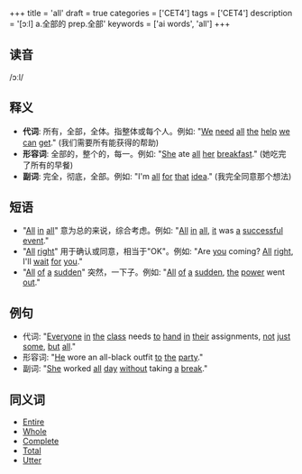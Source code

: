 +++
title = 'all'
draft = true
categories = ['CET4']
tags = ['CET4']
description = '[ɔːl] a.全部的 prep.全部'
keywords = ['ai words', 'all']
+++

## 读音
/ɔːl/

## 释义
- **代词**: 所有，全部，全体。指整体或每个人。例如: "[We](/zh/post/we/) [need](/zh/post/need/) [all](/zh/post/all/) [the](/zh/post/the/) [help](/zh/post/help/) [we](/zh/post/we/) [can](/zh/post/can/) [get](/zh/post/get/)." (我们需要所有能获得的帮助)
- **形容词**: 全部的，整个的，每一。例如: "[She](/zh/post/she/) ate [all](/zh/post/all/) [her](/zh/post/her/) [breakfast](/zh/post/breakfast/)." (她吃完了所有的早餐)
- **副词**: 完全，彻底，全部。例如: "I'm [all](/zh/post/all/) [for](/zh/post/for/) [that](/zh/post/that/) [idea](/zh/post/idea/)." (我完全同意那个想法)

## 短语
- "[All](/zh/post/all/) [in](/zh/post/in/) [all](/zh/post/all/)" 意为总的来说，综合考虑。例如: "[All](/zh/post/all/) [in](/zh/post/in/) [all](/zh/post/all/), [it](/zh/post/it/) was [a](/zh/post/a/) [successful](/zh/post/successful/) [event](/zh/post/event/)."
- "[All](/zh/post/all/) [right](/zh/post/right/)" 用于确认或同意，相当于"OK"。例如: "Are [you](/zh/post/you/) coming? [All](/zh/post/all/) [right](/zh/post/right/), I'll [wait](/zh/post/wait/) [for](/zh/post/for/) [you](/zh/post/you/)."
- "[All](/zh/post/all/) [of](/zh/post/of/) [a](/zh/post/a/) [sudden](/zh/post/sudden/)" 突然，一下子。例如: "[All](/zh/post/all/) [of](/zh/post/of/) [a](/zh/post/a/) [sudden](/zh/post/sudden/), [the](/zh/post/the/) [power](/zh/post/power/) went [out](/zh/post/out/)."

## 例句
- 代词: "[Everyone](/zh/post/everyone/) [in](/zh/post/in/) [the](/zh/post/the/) [class](/zh/post/class/) needs [to](/zh/post/to/) [hand](/zh/post/hand/) [in](/zh/post/in/) [their](/zh/post/their/) assignments, [not](/zh/post/not/) [just](/zh/post/just/) [some](/zh/post/some/), [but](/zh/post/but/) [all](/zh/post/all/)."
- 形容词: "[He](/zh/post/he/) wore an all-black outfit [to](/zh/post/to/) [the](/zh/post/the/) [party](/zh/post/party/)."
- 副词: "[She](/zh/post/she/) worked [all](/zh/post/all/) [day](/zh/post/day/) [without](/zh/post/without/) taking [a](/zh/post/a/) [break](/zh/post/break/)."

## 同义词
- [Entire](/zh/post/entire/)
- [Whole](/zh/post/whole/)
- [Complete](/zh/post/complete/)
- [Total](/zh/post/total/)
- [Utter](/zh/post/utter/)
